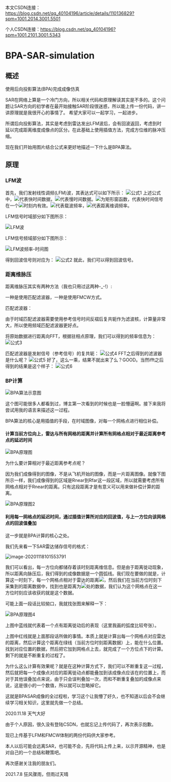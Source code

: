 本文CSDN连接：https://blog.csdn.net/qq_40104196/article/details/110136829?spm=1001.2014.3001.5501

个人CSDN连接：https://blog.csdn.net/qq_40104196?spm=1001.2101.3001.5343

# BPA-SAR-simulation

## 概述

使用后向投影算法(BPA)完成成像仿真

SAR在网络上算是一个冷门方向，所以相关代码和原理解读其实是不多的。这个问题让SAR方向的初学者在最开始接触SAR阶段很迷惑，所以能上传一份代码，讲一讲原理就是我很开心的事情了。
希望大家可以一起学习，一起进步。

所谓后向投影算法，其实是考虑到雷达发出LFM波后，会有回波返回，考虑到时延以完成距离维度成像点的区分。在此基础上使用插值方法，完成方位维的脉冲压缩。

现在我们开始用图片结合公式来更好地描述一下什么是BPA算法。

## 原理

### LFM波

首先，我们发射线性调频(LFM)波，其表达式可以如下所示：
![公式1](README.assets/公式1.png)
上述公式中，![](http://latex.codecogs.com/png.latex?\dpi{110}&space;t_{fast})代表快时间数据，![](http://latex.codecogs.com/png.latex?\dpi{110}&space;t_{slow})代表慢时间数据。![](http://latex.codecogs.com/png.latex?\dpi{110}&space;rect)为矩形窗函数，代表快时间信号在一个![](http://latex.codecogs.com/png.latex?\dpi{110}&space;T_r)时刻内有效。![](http://latex.codecogs.com/png.latex?\dpi{110}&space;f_c)代表载波频率，![](http://latex.codecogs.com/png.latex?\dpi{110}&space;K_r)代表距离维调频率。

LFM信号时域部分如下图所示：

![LFM波](README.assets/LFM波.jpg)

LFM信号频域部分如下图所示：

![LFM波频率-时间图](README.assets/LFM波频率-时间图.jpg)

得到回波信号则对应为：
![公式2](README.assets/公式2.png)
就此，我们可以得到回波信号。



### 距离维脉压

距离维脉压其实有两种方法（我也只用过这两种-_-!）:

一种是使用匹配滤波器，一种是使用FMCW方式。

匹配滤波器：

由于时域匹配滤波器需要使用参考信号时间反褶后复共轭作为滤波核，计算量非常大，所以使用频域匹配滤波器更好点。

将原始数据进行距离向FFT，根据驻相点原理，我们可以得到的频率信息为：
![公式3](README.assets/公式3.png)


匹配滤波器是发射信号（参考信号）的复共轭：
![公式4](README.assets/公式4.png)
FFT之后得到的滤波器是什么呢？
![公式5](README.assets/公式5.png)
好了，这么一乘，结果不就出来了么？GOOD。当然ifft之后得到的结果是这个样子：
![公式6](README.assets/公式6.png)


### BP计算

![BPA算法示意图](README.assets/BPA算法示意图.png)

这个图可能很多人都看到过，博主第一次看到的时候也是一脸懵逼啊。接下来我将尝试用我的语言来描述这一过程。

BPA算法的核心是用插值的手段，在时域图像，对每一个网格点进行相位补偿。

#### 计算当前方位向上，雷达与所有网格的距离并计算所有网格点相对于最近距离参考点的延迟时间

![BPA原理图](README.assets/BPA原理图1.jpg)

为什么要计算相对于最近距离参考点呢？

因为我们成像得到的图像，不是从飞机开始的图像，而是一片距离图像。就像下图所示一样，我们成像得到的区域是Rnear到Rfar这一段区域，所以就需要考虑所有网格点相对于Rnear的距离。只有这段距离才是有意义可以用来做补偿计算的距离。

![BPA原理图2](README.assets/BPA原理图2.jpg)

#### 利用每一网格点的延迟时间，通过插值计算所对应的回波值，与上一方位向该网格点的回波值叠加



这一步就是BPA计算的核心之处。

我们先来看一下SAR雷达储存信号的格式：

![image-20201118101553791](README.assets/BPA原理图3.png)



我们可以看出，每一方位向都储存着该时刻距离维信息。但是由于距离徙动现象，所以距离向脉压后，我们得到的成像数据是一个圆弧线。我们现在要做的就是，计算这一时刻下，每一个网格点相对于雷达的距离![](http://latex.codecogs.com/png.latex?\dpi{110}&space;R)，然后我们在当前方位时刻下采集到的距离数据中，找到也是距离为![](http://latex.codecogs.com/png.latex?\dpi{110}&space;R)处的数据，我们认为这个网格点在这一方位时刻应该收获的就是这个数据。

可能上面一段话比较拗口，我就找张图来解释一下：

![BPA原理图4](README.assets/BPA原理图4.jpg)

上图中蓝线就代表着一个点有距离徙动后的表现（这里我画的弧度比较夸张）。

上图中红线就是上面那段话所做的事情。本质上就是计算出每一个网格点对应雷达的距离，然后计算这个距离在绿线（当前方位时刻距离数据）上，能在什么位置。找到对应位置的数据，然后把它加到网格点上去，就完成了一个方位点下的计算。剩下的就是不断重复的过程了。

为什么这么计算有效果呢？就是在这种计算方式下，我们可以不断重复这一过程，然后就把每一个成像点对应的距离徙动点都能叠加到该成像点应该在的位置上，而对于其他误叠加点来说，由于只会误判叠加一次，而和不断重复叠加的成像点来说，这是很小的一个数值，所以就可以忽略掉它。

这就是BPASAR成像的全过程啦，学习这个让我懵了好久，也不知道以后会不会继续学习相关知识，这里就先做一个总结。

2020.11.18 天气大好

由于个人原因，很久没有登陆CSDN，也就忘记上传代码了，再次表示抱歉。

现已上传基于LFM和FMCW体制的两份代码供大家参考。

本人以后可能会远离SAR，也可能不会，先将代码上传上来，以示开源精神，也是对自己的一个总结和鞭策吧。

再次感谢关注我的朋友们。

2021.7.8 狂风骤雨，但雨过天晴
